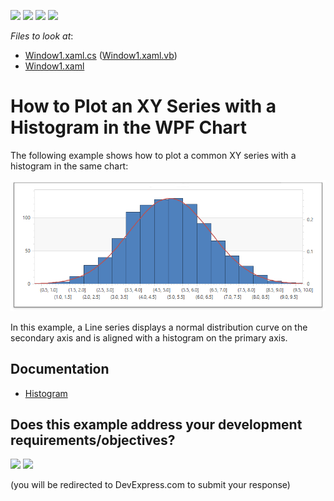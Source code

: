 <!-- default badges list -->
![](https://img.shields.io/endpoint?url=https://codecentral.devexpress.com/api/v1/VersionRange/391030108/21.1.4%2B)
[![](https://img.shields.io/badge/Open_in_DevExpress_Support_Center-FF7200?style=flat-square&logo=DevExpress&logoColor=white)](https://supportcenter.devexpress.com/ticket/details/T1018251)
[![](https://img.shields.io/badge/📖_How_to_use_DevExpress_Examples-e9f6fc?style=flat-square)](https://docs.devexpress.com/GeneralInformation/403183)
[![](https://img.shields.io/badge/💬_Leave_Feedback-feecdd?style=flat-square)](#does-this-example-address-your-development-requirementsobjectives)
<!-- default badges end -->
*Files to look at*:
- [Window1.xaml.cs](./CS//Window1.xaml.cs) ([Window1.xaml.vb](./VB/Window1.xaml.vb))
- [Window1.xaml](./CS//Window1.xaml)

# How to Plot an XY Series with a Histogram in the WPF Chart

The following example shows how to plot a common XY series with a histogram in the same chart:

![](images/histogramchart.png)

In this example, a Line series displays a normal distribution curve on the secondary axis and is aligned with a histogram on the primary axis. 

## Documentation

- [Histogram](https://docs.devexpress.com/WPF/400974/controls-and-libraries/charts-suite/chart-control/histogram?p=netframework)
<!-- feedback -->
## Does this example address your development requirements/objectives?

[<img src="https://www.devexpress.com/support/examples/i/yes-button.svg"/>](https://www.devexpress.com/support/examples/survey.xml?utm_source=github&utm_campaign=how-to-plot-a-common-xy-series-with-a-histogram-in-the-wpf-chart&~~~was_helpful=yes) [<img src="https://www.devexpress.com/support/examples/i/no-button.svg"/>](https://www.devexpress.com/support/examples/survey.xml?utm_source=github&utm_campaign=how-to-plot-a-common-xy-series-with-a-histogram-in-the-wpf-chart&~~~was_helpful=no)

(you will be redirected to DevExpress.com to submit your response)
<!-- feedback end -->
